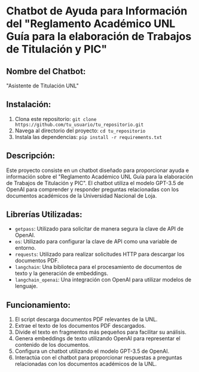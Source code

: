# Chatbot de Ayuda para Información del "Reglamento Académico UNL Guía para la elaboración de Trabajos de Titulación y PIC"

## Nombre del Chatbot:
"Asistente de Titulación UNL"

## Instalación:
1. Clona este repositorio: `git clone https://github.com/tu_usuario/tu_repositorio.git`
2. Navega al directorio del proyecto: `cd tu_repositorio`
3. Instala las dependencias: `pip install -r requirements.txt`

## Descripción:
Este proyecto consiste en un chatbot diseñado para proporcionar ayuda e información sobre el "Reglamento Académico UNL Guía para la elaboración de Trabajos de Titulación y PIC". El chatbot utiliza el modelo GPT-3.5 de OpenAI para comprender y responder preguntas relacionadas con los documentos académicos de la Universidad Nacional de Loja.

## Librerías Utilizadas:
- `getpass`: Utilizado para solicitar de manera segura la clave de API de OpenAI.
- `os`: Utilizado para configurar la clave de API como una variable de entorno.
- `requests`: Utilizado para realizar solicitudes HTTP para descargar los documentos PDF.
- `langchain`: Una biblioteca para el procesamiento de documentos de texto y la generación de embeddings.
- `langchain_openai`: Una integración con OpenAI para utilizar modelos de lenguaje.
  
## Funcionamiento:
1. El script descarga documentos PDF relevantes de la UNL.
2. Extrae el texto de los documentos PDF descargados.
3. Divide el texto en fragmentos más pequeños para facilitar su análisis.
4. Genera embeddings de texto utilizando OpenAI para representar el contenido de los documentos.
5. Configura un chatbot utilizando el modelo GPT-3.5 de OpenAI.
6. Interactúa con el chatbot para proporcionar respuestas a preguntas relacionadas con los documentos académicos de la UNL.
